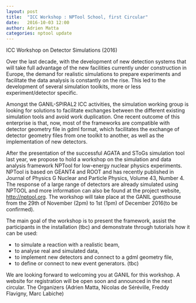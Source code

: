 ```yaml
---
layout: post
title:  "ICC Workshop : NPTool School, first Circular"
date:   2016-10-03 12:00
author: Adrien Matta
categories: nptool update
---
```


ICC Workshop on Detector Simulations (2016)

Over the last decade, with the development of new detection systems that will take full advantage of the new facilities currently under construction in Europe, the demand for realistic simulations to prepare experiments and facilitate the data analysis is constantly on the rise. This led to the development of several simulation toolkits, more or less experiment/detector specific.

  Amongst the GANIL-SPIRAL2 ICC activities, the simulation working group is looking for solutions to facilitate exchanges between the different existing simulation tools and avoid work duplication. One recent outcome of this enterprise is that, now, most of the frameworks are compatible with detector geometry file in gdml format, which facilitates the exchange of detector geometry files from one toolkit to another, as well as the implementation of new detectors.

After the presentation of the successful AGATA and SToGs simulation tool last year, we propose to hold a workshop on the simulation and data analysis framework NPTool for low-energy nuclear physics experiments. NPTool is based on GEANT4 and ROOT and has recently published in Journal of Physics G Nuclear and Particle Physics, Volume 43, Number 4. The response of a large range of detectors are already simulated using NPTOOL and more information can also be found at the project website, http://nptool.org.
The workshop will take place at the GANIL guesthouse from the 29th of November (2pm) to 1st (1pm) of December 2016(to be confirmed).

The main goal of the workshop is to present the framework, assist the participants in the installation (tbc) and demonstrate through tutorials how it can be used:
  - to simulate a reaction with a realistic beam,
  - to analyse real and simulated data,
  - to implement new detectors and connect to a gdml geometry file, 
  - to define or connect to new event generators. (tbc)

  We are looking forward to welcoming you at GANIL for this workshop.
A website for registration will be open soon and announced in the next circular.
The Organizers (Adrien Matta, Nicolas de Séréville, Freddy Flavigny, Marc Labiche)

